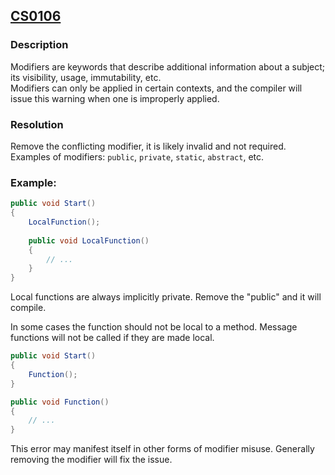 ## [CS0106](https://docs.microsoft.com/en-us/dotnet/csharp/language-reference/compiler-messages/cs0106)

### Description
Modifiers are keywords that describe additional information about a subject; its visibility, usage, immutability, etc.  
Modifiers can only be applied in certain contexts, and the compiler will issue this warning when one is improperly applied.

### Resolution
Remove the conflicting modifier, it is likely invalid and not required.  
Examples of modifiers: `public`, `private`, `static`, `abstract`, etc.

### Example:

```csharp
public void Start()
{
    LocalFunction();
    
    public void LocalFunction()
    {
        // ...
    }
}
```

Local functions are always implicitly private. Remove the "public" and it will compile.  

In some cases the function should not be local to a method.
Message functions will not be called if they are made local.

```csharp
public void Start()
{
    Function();
}

public void Function()
{
    // ...
}
```  

This error may manifest itself in other forms of modifier misuse. Generally removing the modifier will fix the issue.